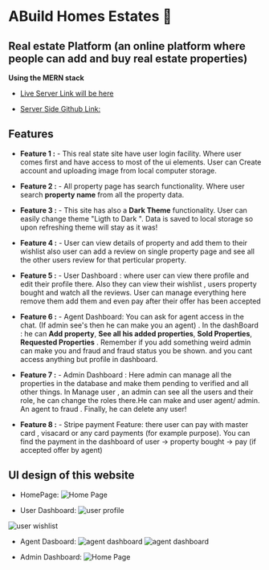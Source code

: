 # ABuild Homes Estates 🏦

## Real estate Platform (an online platform where people can add and buy real estate properties)

**Using the MERN stack**

- [Live Server Link will be here](https://www.google.com) 

- [Server Side Github Link: ](https://github.com/programming-hero-web-course1/b8a12-server-side-abdnimit1203) 


## Features

- **Feature 1 :** - This real state site have user login facility. Where user comes first and have access to most of the ui elements. User can Create account and uploading image from local computer storage.

- **Feature 2 :** - All property page has search functionality. Where user search **property name** from all the property data.

- **Feature 3 :** - This site has also a **Dark Theme** functionality. User can easily change theme "Ligth to Dark ". Data is saved to local storage so upon refreshing theme will stay as it was!

- **Feature 4 :** - User can view details of property and add them to their wishlist also user can add a review on single property page and see all the other users review for that perticular property.

- **Feature 5 :** - User Dashboard : where user can view there profile and edit their profile there. Also they can view their wishlist , users property bought and watch all the reviews. User can manage everything here remove them add them and even pay after their offer has been accepted 

- **Feature 6 :** - Agent Dashboard: You can ask for agent access in the chat. (If admin see's then he can make you an agent) . In the dashBoard : he can **Add property**, **See all his added properties**, **Sold Properties**, **Requested Properties** . Remember if you add something weird admin can make you and fraud and fraud status you be shown. and you cant access anything but profile in dashboard.

- **Feature 7 :** - Admin Dashboard : Here admin can manage all the properties in the database and make them pending to verified and all other things. In Manage user , an admin can see all the users and their role, he can change the roles there.He can make and user agent/ admin. An agent to fraud . Finally, he can delete any user!
 
- **Feature 8 :** -  Stripe payment Feature: there user can pay with master card , visacard or any card payments (for example purpose). You can find the payment in the dashboard of user -> property bought -> pay (if accepted offer by agent)


## UI design of this website

- HomePage:
![Home Page](https://i.ibb.co/vJMP6T6/hompage.png)

- User Dashboard:
![user profile ](https://i.ibb.co/GCsCRzW/user-dashboard-0.png)

![user wishlist ](https://i.ibb.co/wS14DcY/user-dashboard.png)

- Agent Dasboard:
![agent dashboard](https://i.ibb.co/gVgSWJc/agent-dashboard.png)
![agent dashboard](https://i.ibb.co/XjBPfwF/agent-dashboard-2.png)

- Admin Dashboard:
![Home Page](https://i.ibb.co/zZzBpp3/admindashboard2.png)

